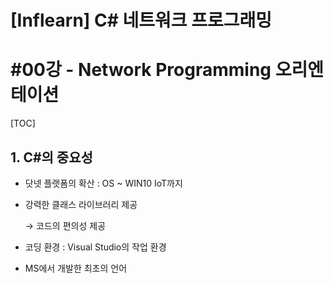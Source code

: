 # [Inflearn] C# 네트워크 프로그래밍

# #00강 - Network Programming 오리엔테이션

[TOC]

## 1. C#의 중요성

- 닷넷 플랫폼의 확산 : OS ~ WIN10 IoT까지

- 강력한 클래스 라이브러리 제공

  →  코드의 편의성 제공

- 코딩 환경 : Visual Studio의 작업 환경

- MS에서 개발한 최초의 언어